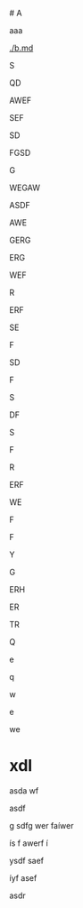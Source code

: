 

\# A



aaa



[./b.md](./b.md)





S

QD 

AWEF

SEF

SD

FGSD

G

WEGAW

ASDF

AWE

GERG

ERG

WEF

R

ERF

SE

F

SD

F

S

DF

S

F

R

ERF

WE

F

F

Y

G

ERH



ER

TR

Q

e

q

w

e

we

# xdl
asda
wf

asdf

g
sdfg
wer
faíwer


ís
f
awerf
í

ysdf
saef


íyf
asef


asdr

